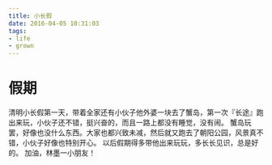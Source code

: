 ```yaml
---
title: 小长假
date: 2016-04-05 10:31:03
tags: 
- life
- grown
---
```


# 假期
清明小长假第一天，带着全家还有小伙子他外婆一块去了蟹岛，第一次『长途』跑出来玩，小伙子还不错，挺兴奋的，而且一路上都没有睡觉，没有闹。
蟹岛玩罢，好像也没什么东西。大家也都兴致未减，然后就又跑去了朝阳公园，风景真不错，小伙子好像也特别开心。
以后假期得多带他出来玩玩，多长长见识，总是好的。
加油，林墨一小朋友！

